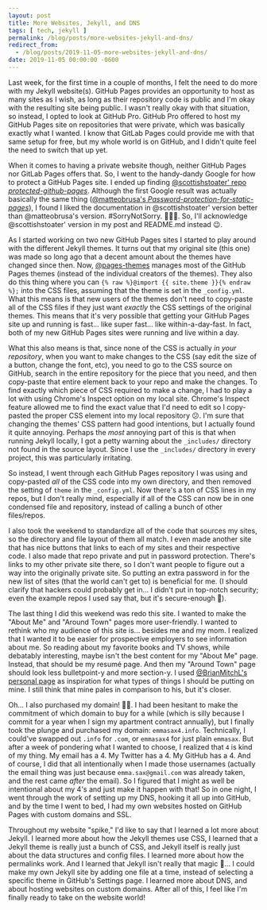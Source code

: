 ```yaml
---
layout: post
title: More Websites, Jekyll, and DNS
tags: [ tech, jekyll ]
permalink: /blog/posts/more-websites-jekyll-and-dns/
redirect_from:
  - /blog/posts/2019-11-05-more-websites-jekyll-and-dns/
date: 2019-11-05 00:00:00 -0600
---
```


Last week, for the first time in a couple of months, I felt the need to do more with my Jekyll website(s). GitHub Pages provides an opportunity to host as many sites as I wish, as long as their repository code is public and I'm okay with the resulting site being public. I wasn't really okay with that situation, so instead, I opted to look at GitHub Pro. GitHub Pro offered to host my GitHub Pages site on repositories that were private, which was basically exactly what I wanted. I know that GitLab Pages could provide me with that same setup for free, but my whole world is on GitHub, and I didn't quite feel the need to switch that up yet.

When it comes to having a private website though, neither GitHub Pages nor GitLab Pages offers that. So, I went to the handy-dandy Google for how to protect a GitHub Pages site. I ended up finding [@scottishstoater' repo _protected-github-pages_](https://github.com/scottishstoater/protected-github-pages). Although the first Google result was actually basically the same thing ([@matteobrusa's _Password-protection-for-static-pages_](https://github.com/matteobrusa/Password-protection-for-static-pages)), I found I liked the documentation in @scottishstoater' version better than @matteobrusa's version. #SorryNotSorry. 🤷🏻‍♀️. So, I'll acknowledge @scottishstoater' version in my post and README.md instead 😉.

As I started working on two new GitHub Pages sites I started to play around with the different Jekyll themes. It turns out that my original site (this one) was made so long ago that a decent amount about the themes have changed since then. Now, [@pages-themes](https://github.com/pages-themes) manages most of the GitHub Pages themes (instead of the individual creators of the themes). They also do this thing where you can `{% raw %}@import {{ site.theme }}{% endraw %};` into the CSS files, assuming that the theme is set in the `_config.yml`. What this means is that new users of the themes don't need to copy-paste all of the CSS files if they just want _exactly_ the CSS settings of the original themes. This means that it's very possible that getting your GitHub Pages site up and running is fast... like super fast... like within-a-day-fast. In fact, both of my new GitHub Pages sites were running and live within a day.

What this also means is that, since none of the CSS is actually _in your repository_, when you want to make changes to the CSS (say edit the size of a button, change the font, etc), you need to go to the CSS source on GitHub, search in the entire repository for the piece that you need, and then copy-paste that entire element back to your repo and make the changes. To find exactly which piece of CSS required to make a change, I had to play a lot with using Chrome's Inspect option on my local site. Chrome's Inspect feature allowed me to find the exact value that I'd need to edit so I copy-pasted the proper CSS element into my local repository 😕. I'm sure that changing the themes' CSS pattern had good intentions, but I actually found it quite annoying. Perhaps the _most_ annoying part of this is that when running Jekyll locally, I got a petty warning about the `_includes/` directory not found in the source layout. Since I use the `_includes/` directory in every project, this was particularly irritating.

So instead, I went through each GitHub Pages repository I was using and copy-pasted _all_ of the CSS code into my own directory, and then removed the setting of `theme` in the `_config.yml`. Now there's a ton of CSS lines in my repos, but I don't really mind, especially if all of the CSS can now be in one condensed file and repository, instead of calling a bunch of other files/repos.

I also took the weekend to standardize all of the code that sources my sites, so the directory and file layout of them all match. I even made another site that has nice buttons that links to each of my sites and their respective code. I also made that repo private and put in password protection. There's links to my other private site there, so I don't want people to figure out a way into the originally private site. So putting an extra password in for the new list of sites (that the world can't get to) is beneficial for me. (I should clarify that hackers could probably get in... I didn't put in top-notch security; even the example repos I used say that, but it's secure-enough 🤫).

The last thing I did this weekend was redo this site. I wanted to make the "About Me" and "Around Town" pages more user-friendly. I wanted to rethink who my audience of this site is... besides me and my mom. I realized that I wanted it to be easier for prospective employers to see information about me. So reading about my favorite books and TV shows, while debatably interesting, maybe isn't the best content for my "About Me" page. Instead, that should be my resumé page. And then my "Around Town" page should look less bulletpoint-y and more section-y. I used [@BrianMitchL's personal page](https://brianm.me/) as inspiration for what types of things I should be putting on mine. I still think that mine pales in comparison to his, but it's closer.

Oh... I also purchased my domain! 🙌🏼. I had been hesitant to make the commitment of which domain to buy for a while (which is silly because I commit for a year when I sign my apartment contract annually), but I finally took the plunge and purchased my domain: `emmasax4.info`. Technically, I could've swapped out `.info` for `.com`, or `emmasax4` for just plain `emmasax`. But after a week of pondering what I wanted to choose, I realized that `4` is kind of my thing. My email has a 4. My Twitter has a 4. My GitHub has a 4. And of course, I did that all intentionally when I made those usernames (actually the email thing was just because `emma.sax@gmail.com` was already taken, and the rest came _after_ the email). So I figured that I might as well be intentional about my 4's and just make it happen with that! So in one night, I went through the work of setting up my DNS, hooking it all up into GitHub, and by the time I went to bed, I had my own websites hosted on GitHub Pages with custom domains and SSL.

Throughout my website "spike," I'd like to say that I learned a lot more about Jekyll. I learned more about how the Jekyll themes use CSS, I learned that a Jekyll theme is really just a bunch of CSS, and Jekyll itself is really just about the data structures and config files. I learned more about how the permalinks work. And I learned that Jekyll isn't really that magic 🎉... I could make my own Jekyll site by adding one file at a time, instead of selecting a specific theme in GitHub's Settings page. I learned more about DNS, and about hosting websites on custom domains. After all of this, I feel like I'm finally ready to take on the website world!
